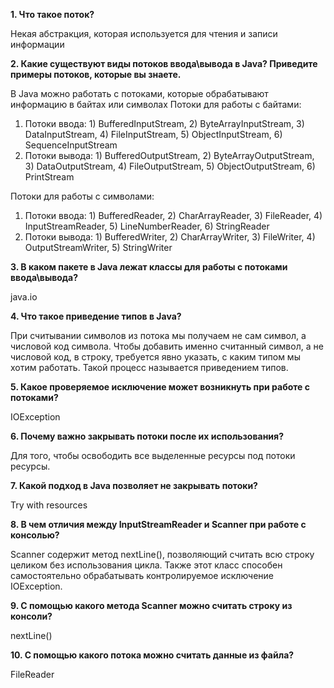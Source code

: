 <p> <b> 1. Что такое поток? </b> </p>
Некая абстракция, которая используется для чтения и записи информации <br>

<p> <b> 2. Какие существуют виды потоков ввода\вывода в Java? Приведите примеры потоков, которые вы знаете. </b> </p>

В Java можно работать с потоками, которые обрабатывают информацию в байтах или символах
Потоки для работы с байтами:
1) Потоки ввода: 1) BufferedInputStream, 2) ByteArrayInputStream, 3) DataInputStream, 4) FileInputStream, 5) ObjectInputStream, 6) SequenceInputStream
2) Потоки вывода: 1) BufferedOutputStream, 2) ByteArrayOutputStream, 3) DataOutputStream, 4) FileOutputStream, 5) ObjectOutputStream, 6) PrintStream


Потоки для работы с символами:
1) Потоки ввода: 1) BufferedReader, 2) CharArrayReader, 3) FileReader, 4) InputStreamReader, 5) LineNumberReader, 6) StringReader
2) Потоки вывода: 1) BufferedWriter, 2) CharArrayWriter, 3) FileWriter, 4) OutputStreamWriter, 5) StringWriter


<p> <b> 3. В каком пакете в Java лежат классы для работы с потоками ввода\вывода? </b>  </p>

java.io

<p> <b> 4. Что такое приведение типов в Java? </b> </p>

При считывании символов из потока мы получаем не сам символ, а числовой код символа. Чтобы добавить именно считанный символ, а не числовой код, в строку, требуется явно указать, с каким типом мы хотим работать. Такой процесс называется приведением типов. 

<p> <b> 5. Какое проверяемое исключение может возникнуть при работе с потоками? </b> </p>

IOException

<p> <b> 6. Почему важно закрывать потоки после их использования? </b> </p>

Для того, чтобы освободить все выделенные ресурсы под потоки ресурсы.

<p> <b> 7. Какой подход в Java позволяет не закрывать потоки? </b> </p>

Try with resources

<p> <b> 8. В чем отличия между InputStreamReader и Scanner при работе с консолью? </b> </p>

Scanner содержит метод nextLine(), позволяющий считать всю строку целиком без использования цикла. Также этот класс способен самостоятельно обрабатывать контролируемое исключение IOException.

<p> <b> 9. С помощью какого метода Scanner можно считать строку из консоли? </b> </p>

nextLine()

<p> <b> 10. С помощью какого потока можно считать данные из файла? </b> </p>

FileReader


